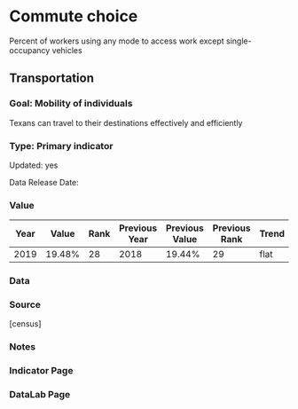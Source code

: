 # Commute choice
Percent of workers using any mode to access work except single-occupancy vehicles
## Transportation
### Goal: Mobility of individuals
Texans can travel to their destinations effectively and efficiently
### Type: Primary indicator
Updated: yes
Data Release Date: 

### Value

| Year        |  Value      | Rank        | Previous Year | Previous Value | Previous Rank | Trend | 
| ----------- | ----------- | ----------- | ----------- | ----------- | ----------- | -----------|
|   2019       | 19.48%      |  28        |       2018  |   19.44%    |       29    |    flat    | 

### Data

### Source

[census]

### Notes


### Indicator Page


### DataLab Page